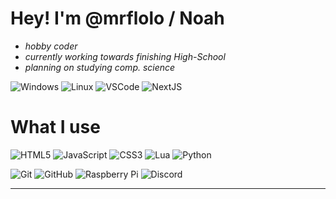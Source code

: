 # Hey! I'm @mrflolo / Noah

- _hobby coder_ 
- _currently working towards finishing High-School_
- _planning on studying comp. science_

![Windows](https://img.shields.io/badge/OS-Win11-blue?style=flat&logo=windows) ![Linux](https://img.shields.io/badge/OS-Linux-blue?style=flat&logo=linux) ![VSCode](https://img.shields.io/badge/Editor-VSCode-blue?style=flat&logo=visualstudiocode) ![NextJS](https://img.shields.io/badge/Javascript%20Framework-next.js-blue?style=flat&logo=nextdotjs)

# What I use

![HTML5](https://img.shields.io/badge/html5-%23E34F26.svg?style=for-the-badge&logo=html5&logoColor=white) ![JavaScript](https://img.shields.io/badge/javascript-%23323330.svg?style=for-the-badge&logo=javascript&logoColor=%23F7DF1E) ![CSS3](https://img.shields.io/badge/css3-%231572B6.svg?style=for-the-badge&logo=css3&logoColor=white) ![Lua](https://img.shields.io/badge/lua-%232C2D72.svg?style=for-the-badge&logo=lua&logoColor=white) ![Python](https://img.shields.io/badge/python-3670A0?style=for-the-badge&logo=python&logoColor=ffdd54)

![Git](https://img.shields.io/badge/git-%23F05033.svg?style=for-the-badge&logo=git&logoColor=white) ![GitHub](https://img.shields.io/badge/github-%23121011.svg?style=for-the-badge&logo=github&logoColor=white) ![Raspberry Pi](https://img.shields.io/badge/-RaspberryPi-C51A4A?style=for-the-badge&logo=Raspberry-Pi) ![Discord](https://img.shields.io/badge/Discord-%235865F2.svg?style=for-the-badge&logo=discord&logoColor=white)

---
